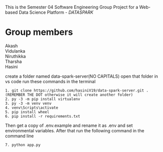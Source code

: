 This is the Semester 04 Software Engineering Group Project
for a Web-based Data Science Platform - *DATASPARK*

Group members
=============

Akash \
Vidulanka \
Niruthikka \
Tharsha \
Hasini

create a folder named data-spark-server(NO CAPITALS)
open that folder in vs code
run these commands in the terminal

    1. git clone https://github.com/hasiniV19/data-spark-server.git .(REMEMBER THE DOT otherwise it will create another folder)
    2. py -3 -m pip install virtualenv
    3. py -3 -m venv venv
    4. venv\Scripts\activate
    5. pip install wheel
    6. pip install -r requirements.txt

Then get a copy of .env.example and rename it as .env and set environmental variables. After that run the following command in the command line

    7. python app.py



